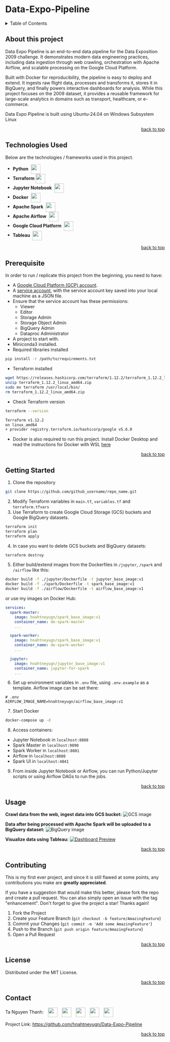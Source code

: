 # Data-Expo-Pipeline

<a id="readme-top"></a>

<details>
  <summary>Table of Contents</summary>
  <ol>
    <li><a href="#about-this-project">About This Project</a></li>
    <li><a href="#technologies-used">Technologies Used</a></li>
    <li><a href="#prerequisite">Prerequisite</a></li>
    <li><a href="#getting-started">Getting Started</a></li>
    <li><a href="#usage">Usage</a></li>
    <li><a href="#contributing">Contributing</a></li>
    <li><a href="#license">License</a></li>
    <li><a href="#contact">Contact</a></li>
  </ol>
</details>


## About this project

Data Expo Pipeline is an end-to-end data pipeline for the Data Exposition 2009 challenge. It demonstrates modern data engineering practices, including data ingestion through web crawling, orchestration with Apache Airflow, and scalable processing on the Google Cloud Platform.

Built with Docker for reproducibility, the pipeline is easy to deploy and extend. It ingests raw flight data, processes and transforms it, stores it in BigQuery, and finally powers interactive dashboards for analysis. While this project focuses on the 2009 dataset, it provides a reusable framework for large-scale analytics in domains such as transport, healthcare, or e-commerce.

Data Expo Pipeline is built using Ubuntu-24.04 on Windows Subsystem Linux

<p align="right"><a href="#readme-top">back to top</a></p>

## Technologies Used

Below are the technologies / frameworks used in this project. 

- **Python** <img src="https://cdn.jsdelivr.net/gh/devicons/devicon@latest/icons/python/python-original.svg" height=30 width=30 style="vertical-align:middle; margin-left:4px"/>
- **Terraform**<img src="https://cdn.jsdelivr.net/gh/devicons/devicon@latest/icons/terraform/terraform-original.svg" height=30 width=30 style="vertical-align:middle; margin-left:4px"/>
- **Jupyter Notebook** <img src="https://cdn.jsdelivr.net/gh/devicons/devicon@latest/icons/jupyter/jupyter-original.svg" height=30 width=30 style="vertical-align:middle; margin-left:4px"/>
- **Docker** <img src="https://cdn.jsdelivr.net/gh/devicons/devicon@latest/icons/docker/docker-original.svg" height=30 width=30 style="vertical-align:middle; margin-left:4px"/>
- **Apache Spark** <img src="https://cdn.jsdelivr.net/gh/devicons/devicon@latest/icons/apachespark/apachespark-original.svg" height=30 width=30 style="vertical-align:middle; margin-left:4px"/>
- **Apache Airflow**  <img src="https://cdn.jsdelivr.net/gh/devicons/devicon@latest/icons/apacheairflow/apacheairflow-original.svg" height=30 width=30 style="vertical-align:middle; margin-left:4px"/>
- **Google Cloud Platform** <img src="https://cdn.jsdelivr.net/gh/devicons/devicon@latest/icons/googlecloud/googlecloud-original.svg" height=30 width=30 style="vertical-align:middle; margin-left:4px"/>
- **Tableau** <img src="https://www.svgrepo.com/download/354428/tableau-icon.svg" height=30 width=30 style="vertical-align:middle; margin-left:4px" />

<p align="right"><a href="#readme-top">back to top</a></p>

## Prerequisite

In order to run / replicate this project from the beginning, you need to have:
- A [Google Cloud Platform (GCP) account](https://console.cloud.google.com/).
- A [service account](https://console.cloud.google.com/iam-admin/serviceaccounts), with the service account key saved into your local machine as a JSON file. 
- Ensure that the service account has these permissions: 
	- Viewer
	- Editor
	- Storage Admin
	- Storage Object Admin
	- BigQuery Admin
	- Dataproc Administrator
- A project to start with.
- Miniconda3 installed. 
- Required libraries installed
```sh
pip install -r /path/to/requirements.txt
```

- Terraform installed
```sh
wget https://releases.hashicorp.com/terraform/1.12.2/terraform_1.12.2_linux_amd64.zip
unzip terraform_1.12.2_linux_amd64.zip
sudo mv terraform /usr/local/bin/
rm terraform_1.12.2_linux_amd64.zip
```

- Check Terraform version
```sh
terraform --version

Terraform v1.12.2
on linux_amd64
+ provider registry.terraform.io/hashicorp/google v5.6.0
```

- Docker is also required to run this project. Install Docker Desktop and read the instructions for Docker with WSL [here](https://docs.docker.com/desktop/features/wsl/)

<p align="right"><a href="#readme-top">back to top</a></p>

## Getting Started

1. Clone the repository
```sh
git clone https://github.com/github_username/repo_name.git
```

2. Modify Terraform variables in `main.tf`, `variables.tf` and `terraform.tfvars`
3. Use Terraform to create Google Cloud Storage (GCS) buckets and Google BigQuery datasets.
```sh
terraform init
terraform plan
terraform apply
```

4. In case you want to delete GCS buckets and BigQuery datasets:
```sh
terraform destroy
```

5. Either build/extend images from the Dockerfiles in `/jupyter`, `/spark` and `/airflow` like this:
```sh
docker build -f ./jupyter/Dockerfile -t jupyter_base_image:v1
docker build -f ./spark/Dockerfile -t spark_base_image:v1
docker build -f ./airflow/Dockerfile -t airflow_base_image:v1
```

or use my images on Docker Hub:
```yaml
services:
  spark-master:
    image: hnahtneyugn/spark_base_image:v1
    container_name: de-spark-master
    ...

  spark-worker:
    image: hnahtneyugn/spark_base_image:v1
    container_name: de-spark-worker
    ...

  jupyter:
    image: hnahtneyugn/jupyter_base_image:v1
    container_name: jupyter-for-spark
    ...
```

6. Set up environment variables in `.env` file, using `.env.example` as a template. Airflow image can be set there:
```
# .env
AIRFLOW_IMAGE_NAME=hnahtneyugn/airflow_base_image:v1
```

7. Start Docker
```sh
docker-compose up -d
```

8. Access containers:
- Jupyter Notebook in `localhost:8888`
- Spark Master in `localhost:9090`
- Spark Worker in `localhost:8081`
- Airflow in `localhost:8080`
- Spark UI in `localhost:4041`

9. From inside Jupyter Notebook or Airflow, you can run Python/Jupyter scripts or using Airflow DAGs to run the jobs.

<p align="right"><a href="#readme-top">back to top</a></p>

## Usage 

**Crawl data from the web, ingest data into GCS bucket:**
![GCS image](./assets/images/Pasted_image_20250820164613.png)


**Data after being processed with Apache Spark will be uploaded to a BigQuery dataset:**
![BigQuery image](./assets/images/Pasted_image_20250820165325.png)


**Visualize data using Tableau:**
[![Dashboard Preview](./assets/images/dashboard.png)](./dashboards/Extra_Analysis_Dashboard.pdf)

<p align="right"><a href="#readme-top">back to top</a></p>

## Contributing

This is my first ever project, and since it is still flawed at some points, any contributions you make are **greatly appreciated**.

If you have a suggestion that would make this better, please fork the repo and create a pull request. You can also simply open an issue with the tag "enhancement". Don't forget to give the project a star! Thanks again!

1. Fork the Project
2. Create your Feature Branch (`git checkout -b feature/AmazingFeature`)
3. Commit your Changes (`git commit -m 'Add some AmazingFeature'`)
4. Push to the Branch (`git push origin feature/AmazingFeature`)
5. Open a Pull Request

<p align="right"><a href="#readme-top">back to top</a></p>

## License

Distributed under the MIT License.

<p align="right"><a href="#readme-top">back to top</a></p>

## Contact

Ta Nguyen Thanh: [<img src="https://cdn.jsdelivr.net/gh/selfhst/icons/svg/github-light.svg" height="30" style="vertical-align:middle; margin-left:10px">](https://github.com/hnahtneyugn) [<img src="https://cdn.jsdelivr.net/gh/selfhst/icons/svg/facebook-light.svg" height="30" style="vertical-align:middle; margin-left:10px">](https://www.facebook.com/godsendparanoia/) [<img src="https://cdn.jsdelivr.net/gh/selfhst/icons/svg/instagram-light.svg" height="30" style="vertical-align:middle; margin-left:10px">](https://www.instagram.com/tngtwx_/) [<img src="https://cdn.jsdelivr.net/gh/selfhst/icons/svg/linkedin-light.svg" height="30" style="vertical-align:middle; margin-left:10px">](https://www.linkedin.com/in/tanguyenthanh/) [<img src="https://cdn.jsdelivr.net/gh/selfhst/icons/svg/gmail-light.svg" height="30" style="vertical-align:middle; margin-left:10px">](mailto:tanguyenthanh1969@gmail.com)

Project Link: https://github.com/hnahtneyugn/Data-Expo-Pipeline

<p align="right"><a href="#readme-top">back to top</a></p>
